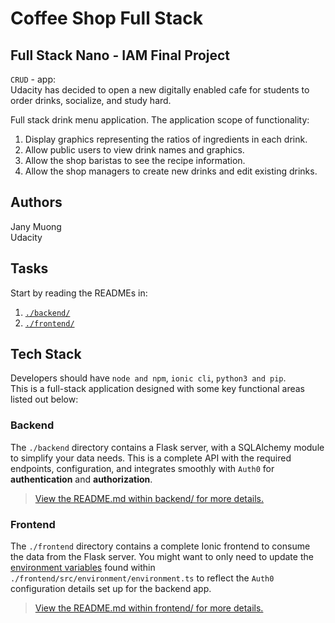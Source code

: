 # Coffee Shop Full Stack

## Full Stack Nano - IAM Final Project

`CRUD` - app:       
Udacity has decided to open a new digitally enabled cafe for students to order drinks, socialize, and study hard.

Full stack drink menu application. The application scope of functionality:

1. Display graphics representing the ratios of ingredients in each drink.
2. Allow public users to view drink names and graphics.
3. Allow the shop baristas to see the recipe information.
4. Allow the shop managers to create new drinks and edit existing drinks.

## Authors
Jany Muong           
Udacity

## Tasks

Start by reading the READMEs in:

1. [`./backend/`](./backend/README.md)
2. [`./frontend/`](./frontend/README.md)

## Tech Stack

Developers should have `node and npm`, `ionic cli`, `python3 and pip`.       
This is a full-stack application designed with some key functional areas listed out below:

### Backend

The `./backend` directory contains a Flask server, with a SQLAlchemy module to simplify your data needs. This is a complete API with the required endpoints, configuration, and integrates smoothly with `Auth0` for **authentication** and **authorization**.

> [View the README.md within backend/ for more details.](./backend/README.md)

### Frontend

The `./frontend` directory contains a complete Ionic frontend to consume the data from the Flask server. You might want to only need to update the [environment variables](./frontend/src/environment/environment.ts) found within `./frontend/src/environment/environment.ts` to reflect the `Auth0` configuration details set up for the backend app.

> [View the README.md within frontend/ for more details.](./frontend/README.md)

